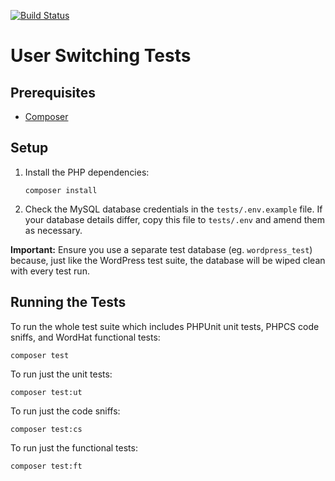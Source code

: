 [![Build Status](https://travis-ci.org/johnbillion/user-switching.svg?branch=develop)](https://travis-ci.org/johnbillion/user-switching)

# User Switching Tests

## Prerequisites

* [Composer](https://getcomposer.org/)

## Setup

1. Install the PHP dependencies:

       composer install

2. Check the MySQL database credentials in the `tests/.env.example` file. If your database details differ, copy this file to `tests/.env` and amend them as necessary.

**Important:** Ensure you use a separate test database (eg. `wordpress_test`) because, just like the WordPress test suite, the database will be wiped clean with every test run.

## Running the Tests

To run the whole test suite which includes PHPUnit unit tests, PHPCS code sniffs, and WordHat functional tests:

	composer test

To run just the unit tests:

	composer test:ut

To run just the code sniffs:

	composer test:cs

To run just the functional tests:

    composer test:ft
